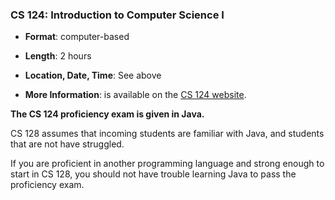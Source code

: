 ### CS 124: Introduction to Computer Science I

* **Format**: computer-based
<!--- -->
* **Length**: 2 hours
<!--- -->
* **Location, Date, Time**: See above

<!--- -->
* **More Information**: is available on the [CS 124 website](https://cs124.org/proficiency/).

<!--- -->
**The CS 124 proficiency exam is given in Java.**
<!--- -->
CS 128 assumes that incoming students are familiar with Java, and students that
are not have struggled.
<!--- -->
If you are proficient in another programming language and strong enough to start
in CS 128, you should not have trouble learning Java to pass the
proficiency exam.





